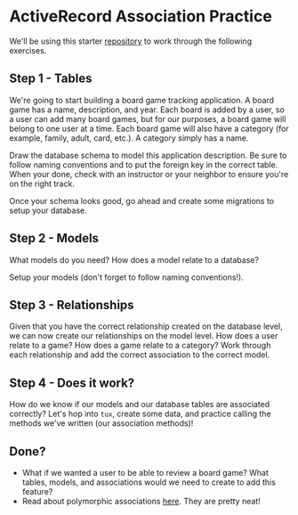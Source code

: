# ActiveRecord Association Practice

We'll be using this starter [repository](https://github.com/turingschool-examples/sinatra-active-record-skeleton) to work through the following exercises.

## Step 1 - Tables

We're going to start building a board game tracking application. A board game has a name, description, and year. Each board is added by a user, so a user can add many board games, but for our purposes, a board game will belong to one user at a time. Each board game will also have a category (for example, family, adult, card, etc.). A category simply has a name.

Draw the database schema to model this application description. Be sure to follow naming conventions and to put the foreign key in the correct table. When your done, check with an instructor or your neighbor to ensure you're on the right track.

Once your schema looks good, go ahead and create some migrations to setup your database.

## Step 2 - Models

What models do you need? How does a model relate to a database?

Setup your models (don't forget to follow naming conventions!).

## Step 3 - Relationships

Given that you have the correct relationship created on the database level, we can now create our relationships on the model level. How does a user relate to a game? How does a game relate to a category? Work through each relationship and add the correct association to the correct model.

## Step 4 - Does it work?

How do we know if our models and our database tables are associated correctly? Let's hop into `tux`, create some data, and practice calling the methods we've written (our association methods)!

## Done?

* What if we wanted a user to be able to review a board game? What tables, models, and associations would we need to create to add this feature?
* Read about polymorphic associations [here](http://guides.rubyonrails.org/association_basics.html#polymorphic-associations). They are pretty neat!
